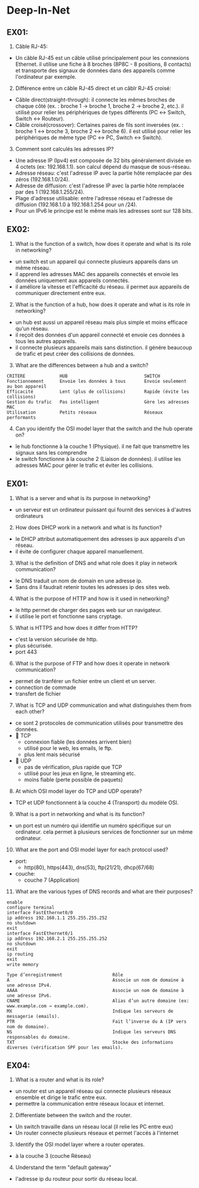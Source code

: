 # Deep-In-Net

## EX01:
1) Câble RJ-45:
- Un câble RJ-45 est un câble utilisé principalement pour les connexions Ethernet. il utilise une fiche à 8 broches (8P8C - 8 positions, 8 contacts) et transporte des signaux de données dans des appareils comme l'ordinateur par exemple.
2) Différence entre un câble RJ-45 direct et un câblr RJ-45 croisé:
- Câble direct(straight-through): il connecte les mêmes broches de chaque côté (ex. : broche 1 → broche 1, broche 2 → broche 2, etc.). il utilisé pour relier les périphériques de types différents (PC ↔ Switch, Switch ↔ Routeur).
- Câble croisé(crossover): Certaines paires de fils sont inversées (ex. : broche 1 ↔ broche 3, broche 2 ↔ broche 6). il est utilisé pour relier les périphériques de même type (PC ↔ PC, Switch ↔ Switch). 
3) Comment sont calculés les adresses IP?
- Une adresse IP (Ipv4) est composée de 32 bits généralement divisée en 4 octets (ex: 192.168.1.1). son calcul dépend du masque de sous-réseau.
- Adresse réseau: c'est l'adresse IP avec la partie hôte remplacée par des zéros (192.168.1.0/24).
- Adresse de diffusion: c'est l'adresse IP avec la partie hôte remplacée par des 1 (192.168.1.255/24).
- Plage d'adresse utilisable: entre l'adresse réseau et l'adresse de diffusion (192.168.1.0 à 192.168.1.254 pour un /24).
- Pour un IPv6 le principe est le même mais les adresses sont sur 128 bits.

## EX02:
1) What is the function of a switch, how does it operate and what is its role in networking?
- un switch est un appareil qui connecte plusieurs appareils dans un même réseau.
- il apprend les adresses MAC des appareils connectés et envoie les données uniquement aux appareils connectés.
- il améliore la vitesse et l'efficacité du réseau. il permet aux appareils de communiquer directement entre eux.

2) What is the function of a hub, how does it operate and what is its role in networking?
- un hub est aussi un appareil réseau mais plus simple et moins efficace qu'un réseau.
- il reçoit des données d'un appareil connecté et envoie ces données à tous les autres appareils.
- il connecte plusieurs appareils mais sans distinction. il génére beaucoup de trafic et peut créer des collisions de données.

3) What are the differences between a hub and a switch?
```
CRITERE             HUB                             SWITCH
Fonctionnement      Envoie les données à tous       Envoie seulement au bon appareil
Efficacité          Lent (plus de collisions)	    Rapide (évite les collisions)
Gestion du trafic	Pas intelligent                 Gère les adresses MAC
Utilisation	        Petits réseaux                  Réseaux performants
```

4) Can you identify the OSI model layer that the switch and the hub operate on?
- le hub fonctionne à la couche 1 (Physique). il ne fait que transmettre les signaux sans les comprendre
- le switch fonctionne à la couche 2 (Liaison de données). il utilise les adresses MAC pour gérer le trafic et éviter les collisions.

## EX01:
1) What is a server and what is its purpose in networking?
- un serveur est un ordinateur puissant qui fournit des services à d'autres ordinateurs

2) How does DHCP work in a network and what is its function?
- le DHCP attribut automatiquement des adresses ip aux appareils d'un réseau.
- il évite de configurer chaque appareil manuellement.

3) What is the definition of DNS and what role does it play in network communication?
- le DNS traduit un nom de domain en une adresse ip.
- Sans dns il faudrait retenir toutes les adresses ip des sites web.

4) What is the purpose of HTTP and how is it used in networking?
- le http permet de charger des pages web sur un navigateur.
- il utilise le port et fonctionne sans cryptage.

5) What is HTTPS and how does it differ from HTTP?
- c'est la version sécurisée de http.
- plus sécurisée.
- port 443

6) What is the purpose of FTP and how does it operate in network communication?
- permet de tranférer un fichier entre un client et un server.
- connection de commade
- transfert de fichier

7) What is TCP and UDP communication and what distinguishes them from each other?
- ce sont 2 protocoles de communication utilisés pour transmettre des données.
- 📌 TCP
    - connexion fiable (les données arrivent bien)
    - utilisé pour le web, les emails, le ftp.
    - plus lent mais sécurisé
- 📌 UDP
    - pas de vérification, plus rapide que TCP
    - utilisé pour les jeux en ligne, le streaming etc.
    - moins fiable (perte possible de paquets)

8) At which OSI model layer do TCP and UDP operate?
- TCP et UDP fonctionnent à la couche 4 (Transport) du modèle OSI.

9) What is a port in networking and what is its function?
- un port est un numéro qui identifie un numéro spécifique sur un ordinateur. cela permet à plusieurs services de fonctionner sur un même ordinateur.

10) What are the port and OSI model layer for each protocol used?
- port:
    - http(80), https(443), dns(53), ftp(21/21), dhcp(67/68)
- couche:
    - couche 7 (Application)

11) What are the various types of DNS records and what are their purposes?
``` 
enable
configure terminal
interface FastEthernet0/0
ip address 192.168.1.1 255.255.255.252
no shutdown
exit
interface FastEthernet0/1
ip address 192.168.2.1 255.255.255.252
no shutdown
exit
ip routing
exit
write memory
```
```
Type d’enregistrement	                Rôle
A	                                    Associe un nom de domaine à une adresse IPv4.
AAAA	                                Associe un nom de domaine à une adresse IPv6.
CNAME	                                Alias d’un autre domaine (ex: www.example.com → example.com).
MX	                                    Indique les serveurs de messagerie (emails).
PTR	                                    Fait l’inverse du A (IP vers nom de domaine).
NS	                                    Indique les serveurs DNS responsables du domaine.
TXT	                                    Stocke des informations diverses (vérification SPF pour les emails).
```

## EX04:
1) What is a router and what is its role?
- un router est un appareil réseau qui connecte plusieurs réseaux ensemble et dirige le trafic entre eux.
- permettre la communication entre réseaux locaux et internet.

2) Differentiate between the switch and the router.
- Un switch travaille dans un réseau local (il relie les PC entre eux)
- Un router connecte plusieurs réseaux et permet l'accés à l'internet

3) Identify the OSI model layer where a router operates.
- à la couche 3 (couche Réseau)

4) Understand the term "default gateway"
- l'adresse ip du routeur pour sortir du réseau local.